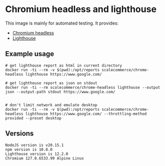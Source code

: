 # Chromium headless and lighthouse

This image is mainly for automated testing. It provides:

* [Chromium headless](https://chromium.googlesource.com/chromium/src/+/lkgr/headless/README.md)
* [Lighthouse](https://developers.google.com/web/tools/lighthouse/)

## Example usage

```
# get lighthouse report as html in current directory
docker run -ti --rm -v $(pwd):/opt/reports scalecommerce/chrome-headless lighthouse https://www.google.com/

# get lighthouse report as json on stdout
docker run -ti --rm scalecommerce/chrome-headless lighthouse --output json --output-path stdout https://www.google.com/


# don't limit network and emulate desktop
docker run -ti --rm -v $(pwd):/opt/reports scalecommerce/chrome-headless lighthouse https://www.google.com/ --throttling-method provided --preset desktop

```

## Versions
```
NodeJS version is v20.15.1
npm version is 10.8.0
Lighthouse version is 12.2.0
Chromium 127.0.6533.99 Alpine Linux
```